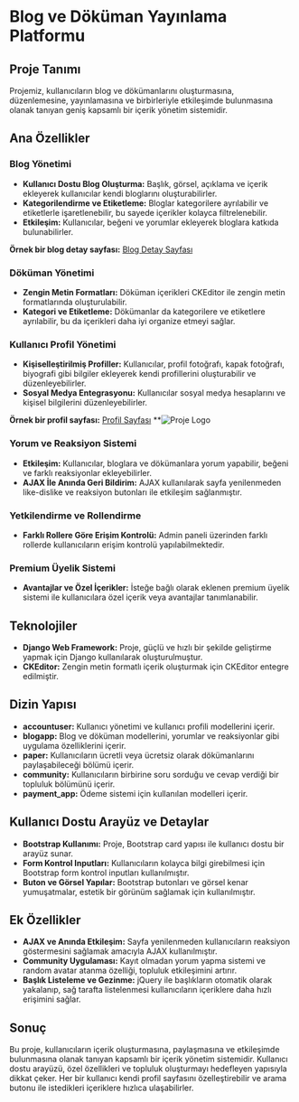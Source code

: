 # Blog ve Döküman Yayınlama Platformu

## Proje Tanımı

Projemiz, kullanıcıların blog ve dökümanlarını oluşturmasına, düzenlemesine, yayınlamasına ve birbirleriyle etkileşimde bulunmasına olanak tanıyan geniş kapsamlı bir içerik yönetim sistemidir.

## Ana Özellikler

### Blog Yönetimi

- **Kullanıcı Dostu Blog Oluşturma:** Başlık, görsel, açıklama ve içerik ekleyerek kullanıcılar kendi bloglarını oluşturabilirler.
- **Kategorilendirme ve Etiketleme:** Bloglar kategorilere ayrılabilir ve etiketlerle işaretlenebilir, bu sayede içerikler kolayca filtrelenebilir.
- **Etkileşim:** Kullanıcılar, beğeni ve yorumlar ekleyerek bloglara katkıda bulunabilirler.

**Örnek bir blog detay sayfası:** [Blog Detay Sayfası](https://blogcode.azurewebsites.net/blogs/doguran-da-google-olduren-de-bir-zamanlar-hepimizin-kullandg-tarayc-arac-cubuklarna-ne-oldu)

### Döküman Yönetimi

- **Zengin Metin Formatları:** Döküman içerikleri CKEditor ile zengin metin formatlarında oluşturulabilir.
- **Kategori ve Etiketleme:** Dökümanlar da kategorilere ve etiketlere ayrılabilir, bu da içerikleri daha iyi organize etmeyi sağlar.

### Kullanıcı Profil Yönetimi

- **Kişiselleştirilmiş Profiller:** Kullanıcılar, profil fotoğrafı, kapak fotoğrafı, biyografi gibi bilgiler ekleyerek kendi profillerini oluşturabilir ve düzenleyebilirler.
- **Sosyal Medya Entegrasyonu:** Kullanıcılar sosyal medya hesaplarını ve kişisel bilgilerini düzenleyebilirler.

**Örnek bir profil sayfası:** [Profil Sayfası](https://blogcode.azurewebsites.net/account/profile/hasan/)
**![Proje Logo]([https://example.com/logo.png](https://github.com/hsncnylmz/Django-Blog-web-project/blob/main/static/img/code_blog_profil.png))

### Yorum ve Reaksiyon Sistemi

- **Etkileşim:** Kullanıcılar, bloglara ve dökümanlara yorum yapabilir, beğeni ve farklı reaksiyonlar ekleyebilirler.
- **AJAX İle Anında Geri Bildirim:** AJAX kullanılarak sayfa yenilenmeden like-dislike ve reaksiyon butonları ile etkileşim sağlanmıştır.

### Yetkilendirme ve Rollendirme

- **Farklı Rollere Göre Erişim Kontrolü:** Admin paneli üzerinden farklı rollerde kullanıcıların erişim kontrolü yapılabilmektedir.

### Premium Üyelik Sistemi

- **Avantajlar ve Özel İçerikler:** İsteğe bağlı olarak eklenen premium üyelik sistemi ile kullanıcılara özel içerik veya avantajlar tanımlanabilir.

## Teknolojiler

- **Django Web Framework:** Proje, güçlü ve hızlı bir şekilde geliştirme yapmak için Django kullanılarak oluşturulmuştur.
- **CKEditor:** Zengin metin formatlı içerik oluşturmak için CKEditor entegre edilmiştir.

## Dizin Yapısı

- **accountuser:** Kullanıcı yönetimi ve kullanıcı profili modellerini içerir.
- **blogapp:** Blog ve döküman modellerini, yorumlar ve reaksiyonlar gibi uygulama özelliklerini içerir.
- **paper:** Kullanıcıların ücretli veya ücretsiz olarak dökümanlarını paylaşabileceği bölümü içerir.
- **community:** Kullanıcıların birbirine soru sorduğu ve cevap verdiği bir topluluk bölümünü içerir.
- **payment_app:** Ödeme sistemi için kullanılan modelleri içerir.

## Kullanıcı Dostu Arayüz ve Detaylar

- **Bootstrap Kullanımı:** Proje, Bootstrap card yapısı ile kullanıcı dostu bir arayüz sunar.
- **Form Kontrol Inputları:** Kullanıcıların kolayca bilgi girebilmesi için Bootstrap form kontrol inputları kullanılmıştır.
- **Buton ve Görsel Yapılar:** Bootstrap butonları ve görsel kenar yumuşatmalar, estetik bir görünüm sağlamak için kullanılmıştır.

## Ek Özellikler

- **AJAX ve Anında Etkileşim:** Sayfa yenilenmeden kullanıcıların reaksiyon göstermesini sağlamak amacıyla AJAX kullanılmıştır.
- **Community Uygulaması:** Kayıt olmadan yorum yapma sistemi ve random avatar atanma özelliği, topluluk etkileşimini artırır.
- **Başlık Listeleme ve Gezinme:** jQuery ile başlıkların otomatik olarak yakalanıp, sağ tarafta listelenmesi kullanıcıların içeriklere daha hızlı erişimini sağlar.

## Sonuç

Bu proje, kullanıcıların içerik oluşturmasına, paylaşmasına ve etkileşimde bulunmasına olanak tanıyan kapsamlı bir içerik yönetim sistemidir. Kullanıcı dostu arayüzü, özel özellikleri ve topluluk oluşturmayı hedefleyen yapısıyla dikkat çeker. Her bir kullanıcı kendi profil sayfasını özelleştirebilir ve arama butonu ile istedikleri içeriklere hızlıca ulaşabilirler.
